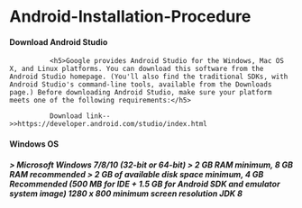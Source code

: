 # Android-Installation-Procedure

  <h4>Download Android Studio</h4>

              <h5>Google provides Android Studio for the Windows, Mac OS X, and Linux platforms. You can download this software from the Android Studio homepage. (You'll also find the traditional SDKs, with Android Studio's command-line tools, available from the Downloads page.) Before downloading Android Studio, make sure your platform meets one of the following requirements:</h5>
              
              Download link-->>https://developer.android.com/studio/index.html

  <h4>Windows OS</h4>
<h5>
 > Microsoft Windows 7/8/10 (32-bit or 64-bit)
 > 2 GB RAM minimum, 8 GB RAM recommended
 > 2 GB of available disk space minimum, 4 GB Recommended (500 MB for IDE + 1.5 GB for Android SDK and emulator system image)
   1280 x 800 minimum screen resolution
   JDK 8
</h5>
